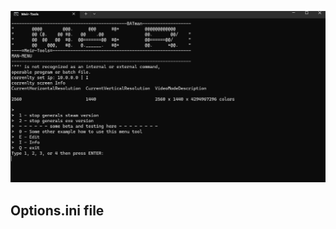![alt text](https://github.com/Meir-Tools/Generals_Zero_Hour/blob/main/Terminal_snip.png?raw=true)

## Options.ini file
